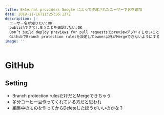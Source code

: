 ```yaml
---
title: External providers Google によって作成されたユーザーで気を追加
date: 2019-11-16T11:25:56.137Z
description: |-
  ユーザー名が知りたい:OK
  publishできてしまうことを確認したい:OK
  Don’t build deploy previews for pull requestsでpreviewデプロイしないことを見たい:OK
  GithubでBranch protection rulesを設定してowner以外がMergeできないようにする:
image: ''
---
```

# GitHub

## Setting

* Branch protection rulesだけだとMergeできちゃう
* 多分コーヒー豆作ってくれている方だと思われ
* 編集中のものを作ってからDeleteしたほうがいいのかな？

